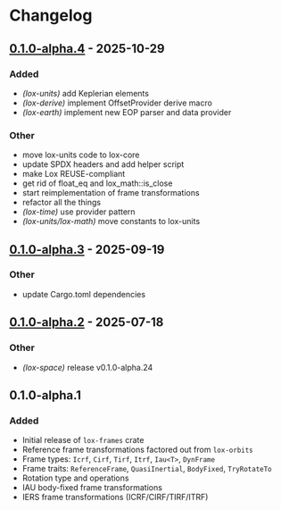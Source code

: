 # Changelog

## [0.1.0-alpha.4](https://github.com/lox-space/lox/compare/lox-frames-v0.1.0-alpha.3...lox-frames-v0.1.0-alpha.4) - 2025-10-29

### Added

- *(lox-units)* add Keplerian elements
- *(lox-derive)* implement OffsetProvider derive macro
- *(lox-earth)* implement new EOP parser and data provider

### Other

- move lox-units code to lox-core
- update SPDX headers and add helper script
- make Lox REUSE-compliant
- get rid of float_eq and lox_math::is_close
- start reimplementation of frame transformations
- refactor all the things
- *(lox-time)* use provider pattern
- *(lox-units/lox-math)* move constants to lox-units

## [0.1.0-alpha.3](https://github.com/lox-space/lox/compare/lox-frames-v0.1.0-alpha.2...lox-frames-v0.1.0-alpha.3) - 2025-09-19

### Other

- update Cargo.toml dependencies

## [0.1.0-alpha.2](https://github.com/lox-space/lox/compare/lox-frames-v0.1.0-alpha.1...lox-frames-v0.1.0-alpha.2) - 2025-07-18

### Other

- *(lox-space)* release v0.1.0-alpha.24

## 0.1.0-alpha.1

### Added

- Initial release of `lox-frames` crate
- Reference frame transformations factored out from `lox-orbits`
- Frame types: `Icrf`, `Cirf`, `Tirf`, `Itrf`, `Iau<T>`, `DynFrame`
- Frame traits: `ReferenceFrame`, `QuasiInertial`, `BodyFixed`, `TryRotateTo`
- Rotation type and operations
- IAU body-fixed frame transformations
- IERS frame transformations (ICRF/CIRF/TIRF/ITRF)
